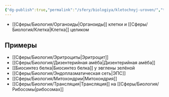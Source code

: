 ```yaml
---
{"dg-publish":true,"permalink":"/sfery/biologiya/kletochnyj-uroven/","tags":["Общаябиология"]}
---
```


- [[Сферы/Биология/Органоиды\|Органоиды]] клетки и [[Сферы/Биология/Клетка\|Клетка]] целиком
## Примеры
- [[Сферы/Биология/Эритроциты\|Эритроцит]] 
- [[Сферы/Биология/Дизентерийная амёба\|Дизентерийная амёба]] 
- [[Биосинтез белка\|Биосинтез белка]] у эвглены зелёной
- [[Сферы/Биология/Эндоплазматическая сеть\|ЭПС]]
- [[Сферы/Биология/Митохондрии\|Митохондрия]]
- [[Сферы/Биология/Трансляция\|Трансляция]] на [[Сферы/Биология/Рибосомы\|рибосомах]]